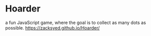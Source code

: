 # Hoarder
a fun JavaScript game, where the goal is to collect as many dots as possible. 
 https://zacksyed.github.io/Hoarder/
